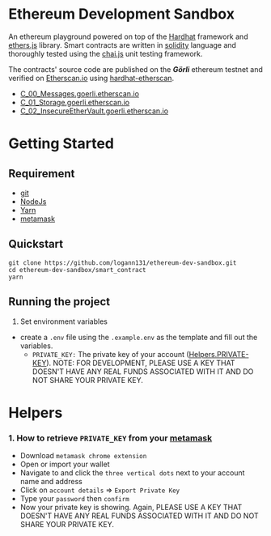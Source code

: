 # Ethereum Development Sandbox

An ethereum playground powered on top of the [Hardhat](https://hardhat.org/) framework and [ethers.js](https://docs.ethers.io/v5/) library. Smart contracts are written in [solidity](https://docs.soliditylang.org/en/latest/) language and thoroughly tested using the [chai.js](https://www.chaijs.com/) unit testing framework. 

The contracts' source code are published on the ***Görli*** ethereum testnet and verified on [Etherscan.io](https://goerli.etherscan.io/) using [hardhat-etherscan](https://hardhat.org/hardhat-runner/plugins/nomiclabs-hardhat-etherscan).

- [C_00_Messages.goerli.etherscan.io](https://goerli.etherscan.io/address/0x7E913454210c4C0459146F69BF1c0C1bE59B811C#code)
- [C_01_Storage.goerli.etherscan.io](https://goerli.etherscan.io/address/0x9a2074296da58eEDA0746900ac819Ca3bA1F7735#code)
- [C_02_InsecureEtherVault.goerli.etherscan.io](https://goerli.etherscan.io/address/0xaA7A5355fda1Cb11266dB32De172E18Bda45Cf58#code)

# Getting Started
## Requirement
- [git](https://git-scm.com/)
- [NodeJs](https://nodejs.org/en/)
- [Yarn](https://yarnpkg.com/getting-started/install)
- [metamask](https://metamask.io/)

## Quickstart
```
git clone https://github.com/logann131/ethereum-dev-sandbox.git
cd ethereum-dev-sandbox/smart_contract
yarn
```

## Running the project
1. Set environment variables
- create a `.env` file using the `.example.env` as the template and fill out the variables.
  - `PRIVATE_KEY:` The private key of your account ([Helpers.PRIVATE-KEY](https://github.com/logann131/ethereum-dev-sandbox/edit/master/README.md#1-how-to-retrieve-private_key-from-your-metamask)). NOTE: FOR DEVELOPMENT, PLEASE USE A KEY THAT DOESN'T HAVE ANY REAL FUNDS ASSOCIATED WITH IT AND DO NOT SHARE YOUR PRIVATE KEY.
  
  

# Helpers
### 1. How to retrieve `PRIVATE_KEY` from your [metamask](https://metamask.io/)
- Download `metamask chrome extension`
- Open or import your wallet
- Navigate to and click the `three vertical dots` next to your account name and address
- Click on `account details` => `Export Private Key`
- Type your `password` then `confirm`
- Now your private key is showing. Again, PLEASE USE A KEY THAT DOESN'T HAVE ANY REAL FUNDS ASSOCIATED WITH IT AND DO NOT SHARE YOUR PRIVATE KEY.
